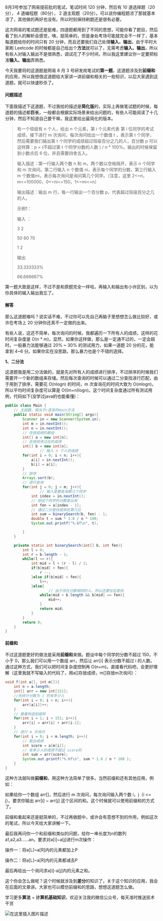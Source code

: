 8月3号参加了网易提前批的笔试，笔试时间 120 分钟，然后有 10 道选择题（20分）， 4 道编程题（80分）， 2 道主观题（20分）。可以说你编程题凉了那就基本凉了，其他做的再好也没有。所以时刻保持刷题还是很有必要。



这次网易的笔试题还是挺难，四道题都用到了不同的思想，可能你看了题目，然后看了别人的解析会感觉，咦，挺简单的，但是身处考场可能就完全不一样了，基本每道题给你的时间只有 20 分钟，而且还要我们自己处理**输入、输出**，由于平时大家刷 Leetcode 的时候都是自己给出个**方法**就可以了，无需考虑**输入、输出**，所以有些人对输入输出不是很熟悉，调试花了不少时间，所以我这里建议你一定要把标准**输入、输出**弄熟悉。

今天我要将的这道题是网易 8 月 3 号研发岗笔试的**第一题**，这道题涉及到**前缀和**的应用，所以我想借这道题给大家讲一讲前缀和相关的一些知识，以后大家遇到这道题，就可以快速秒杀了。

#### 问题描述

下面我描述下这道题，不过我给的描述是**简化版**的，实际上再做笔试题的时候，每道题的描述都**巨长**，一般都会根据实际场景来给出问题的，有些人可能阅读了十几分钟，然后不知道自己要干嘛，我这里给出最简化的版本。



> 有一个班级有 n 个人，给出 n 个元素，第 i 个元素代表 第 i 位同学的考试成绩，接下进行 m 次询问，每次询问给出一个数值 t ，表示第 t 个同学，然后需要我们输出第 t 个同学的成绩超过班级百分之几的人，百分数 p 可以这样算：p = (不超过第 t 个同学分数的人数 ) / n * 100%。输出的时候保留到小数点后 6 位，并且需要四舍五入。
>
> 输入描述：第一行输入两个数 n 和 m，两个数以空格隔开，表示 n 个同学和 m 次询问。第二行输入 n 个数值 ni，表示每个同学的分数，第三行输入 m 个数值mi，表示每次询问是询问第几个同学。（注意，这里 2<=n，m<=100000，0<=ni<=150，1<=mi<=n）
>
> 输出描述：输出 m 行，每一行输出一个百分数 p，代表超过班级百分之几的人。   
>
> 示例1：
>
> 输入 ：
>
> 3  2
>
> 50 60 70
>
> 1  2
>
> 输出
>
> 33.333333%
>
> 66.666667%



第一题大致是这样，不过不是和原题完全一样哈，再输入和输出有小许区别，以为你具体的输入输出我忘了。

#### 解答



那么这道题难吗？说实话不难，不过你可以先自己再脑子里想想怎么做比较好，或许在考场上 20 分钟你还真不一定做的出来。

有些人说，这还不简单，每次询问的时候，我都遍历一下所有人的成绩，这样的花时间复杂度是 O(n * m)，显然，如果你这样做，那么是一定通不过的，一定会超时。一般暴力法能够通过 20% ~ 30% 的测试用力，如果一道题 20 分的花，能拿到 4~6 分。如果你实在没思路，那么暴力也是个不错的选择。



**1、二分法**

这道题我是用二分法做的，就是先对所有人的成绩进行排序，不过排序的时候我们需要开一个新的数组来存储。然后每次查询的时候可以通过二分查找进行匹配，由于用到了排序，需要花 O(nlogn) 的时间，m 次查询花的时间大致为 O(mlogn)。所以平均时间复杂度可以算是 O((m+n)logn)。这个时间复杂度通过所有测试用例，代码如下(没学过java的也能看懂)：

```java
public class Main {
	// 主函数，相当于c语言的main方法
    public static void main(String[] args){
        Scanner in = new Scanner(System.in);
        int m = in.nextInt();
        int n = in.nextInt();
        // 存放成绩的数组
        int[] a = new int[n];
        // 存放排序过后的成绩
        int[] b = new int[n];
				// 输入 n 个人的成绩
        for(int i = 0; i < n; i++){
            a[i] = in.nextInt();
            b[i] = a[i];
        }
        // 排序
        Arrays.sort(b);
        // 进行查询
        for(int j = 0; j < m; j++){
        		// 输入是要查询第几个同学
            int index = in.nextInt();
            // 把这个同学的分数拿出来
            int fen = a[index - 1];
            // 通过二分查找是排在第几位
            int sum = binarySearch(b, fen) - 1;
            double t = sum * 1.0 / n * 100;
            System.out.printf("%.6f\n", t);

        }
    }

    private static int binarySearch(int[] b, int fen){
        int l = 0;
        int r = b.length - 1;
        while(l <= r){
            int mid = l + (r - l) / 2;
            if(b[mid] > fen){
                r --;
            }else if(b[mid] < fen){
                l++;
            }else{
            		// 由于存在分数相同的人，所以还要往后查找
                while(mid < b.length && b[mid] == fen){
                    mid++;
                }
                return mid;
            }
        }
        return 0;
    }
}
```

#### 前缀和

不过这道题更好的做法是采用**前缀和**来做。题设中每个同学的分数不超过 150，不小于 0，那么我们可以用一个数组 arr，然后让 arr[i] 表示分数不超过 i 的人数。通过这种方式，我们可以把时间复杂度控制再 O(n+m)。直接看代码吧，会更好理解（这里我就不写输入的代码了，用a[]存放成绩，m[]存放m次询问）：

```java
void f(int a[], int m[]){
    int n = a.length;
    int[] arr = new int[151];
    //先统计分数为 i 的有多少人
    for(int i = 0; i < n; i++){
        arr[a[i]]++;
    }
    // 接着构造前缀和
    for(int i = 1; i < 151; i++){
        arr[i] = arr[i] + arr[i-1];
    }
    // 进行 m 次询问
    for(int i = 0; i < m.length; i++){
        // 取出成绩
        int score = a[m[i]];
        // 有多少人的成绩不超过 score的
        int sum = arr[score];
        System.out.printf("%.6f\n", sum * 1.0 / n * 100 );
    }
}
```

这种方法就叫做**前缀和**，用这种方法简单了很多。当然前缀和还有其他应用，例如：

如果给你一个数组 arr[]，然后进行 m 次询问，每次询问输入两个数 i，j（i <= j）。要求你输出 arr[i] ~ arr[j] 这个区间的和。这个时候就可以使用前缀和的方式了。



前缀和看起来还是挺简单的，不过再做题中，或许会有意想不到的作用，例如这次的笔试，所以今天给大家讲解一下。



最后我再问你一个和前缀和类似的问题，给你一串长度为n的数列a1,a2,a3......an，要求对a[i]~a[j]进行m次操作：

操作一：将a[L]~a[R]内的元素都加上P

操作二：将a[L]~a[R]内的元素都减去P

最后再给出一个询问求a[i]-a[j]内的元素之和。



这个你会怎么做呢？这个时候就涉及到**差分**的知识了，关于这个知识的应用，我会在后面的文章讲。大家也可以模仿前缀和的思路，想想这道题怎么做。

学习更多**算法** + **计算机基础知识**，欢迎关注我的微信公众号，每天准时推送技术干货

![在这里插入图片描述](https://img-blog.csdnimg.cn/20200306223728524.png?x-oss-process=image/watermark,type_ZmFuZ3poZW5naGVpdGk,shadow_10,text_aHR0cHM6Ly9ibG9nLmNzZG4ubmV0L20wXzM3OTA3Nzk3,size_16,color_FFFFFF,t_70)



